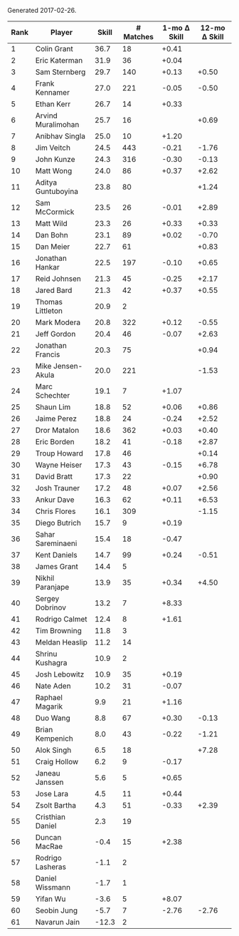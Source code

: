 Generated 2017-02-26.

| Rank | Player             | Skill | # Matches | 1-mo Δ Skill | 12-mo Δ Skill |
|------|--------------------|-------|-----------|--------------|---------------|
|    1 | Colin Grant        |  36.7 |        18 |        +0.41 |               |
|    2 | Eric Katerman      |  31.9 |        36 |        +0.04 |               |
|    3 | Sam Sternberg      |  29.7 |       140 |        +0.13 |         +0.50 |
|    4 | Frank Kennamer     |  27.0 |       221 |        -0.05 |         -0.50 |
|    5 | Ethan Kerr         |  26.7 |        14 |        +0.33 |               |
|    6 | Arvind Muralimohan |  25.7 |        16 |              |         +0.69 |
|    7 | Anibhav Singla     |  25.0 |        10 |        +1.20 |               |
|    8 | Jim Veitch         |  24.5 |       443 |        -0.21 |         -1.76 |
|    9 | John Kunze         |  24.3 |       316 |        -0.30 |         -0.13 |
|   10 | Matt Wong          |  24.0 |        86 |        +0.37 |         +2.62 |
|   11 | Aditya Guntuboyina |  23.8 |        80 |              |         +1.24 |
|   12 | Sam McCormick      |  23.5 |        26 |        -0.01 |         +2.89 |
|   13 | Matt Wild          |  23.3 |        26 |        +0.33 |         +0.33 |
|   14 | Dan Bohn           |  23.1 |        89 |        +0.02 |         -0.70 |
|   15 | Dan Meier          |  22.7 |        61 |              |         +0.83 |
|   16 | Jonathan Hankar    |  22.5 |       197 |        -0.10 |         +0.65 |
|   17 | Reid Johnsen       |  21.3 |        45 |        -0.25 |         +2.17 |
|   18 | Jared Bard         |  21.3 |        42 |        +0.37 |         +0.55 |
|   19 | Thomas Littleton   |  20.9 |         2 |              |               |
|   20 | Mark Modera        |  20.8 |       322 |        +0.12 |         -0.55 |
|   21 | Jeff Gordon        |  20.4 |        46 |        -0.07 |         +2.63 |
|   22 | Jonathan Francis   |  20.3 |        75 |              |         +0.94 |
|   23 | Mike Jensen-Akula  |  20.0 |       221 |              |         -1.53 |
|   24 | Marc Schechter     |  19.1 |         7 |        +1.07 |               |
|   25 | Shaun Lim          |  18.8 |        52 |        +0.06 |         +0.86 |
|   26 | Jaime Perez        |  18.8 |        24 |        -0.24 |         +2.52 |
|   27 | Dror Matalon       |  18.6 |       362 |        +0.03 |         +0.40 |
|   28 | Eric Borden        |  18.2 |        41 |        -0.18 |         +2.87 |
|   29 | Troup Howard       |  17.8 |        46 |              |         +0.14 |
|   30 | Wayne Heiser       |  17.3 |        43 |        -0.15 |         +6.78 |
|   31 | David Bratt        |  17.3 |        22 |              |         +0.90 |
|   32 | Josh Trauner       |  17.2 |        48 |        +0.07 |         +2.56 |
|   33 | Ankur Dave         |  16.3 |        62 |        +0.11 |         +6.53 |
|   34 | Chris Flores       |  16.1 |       309 |              |         -1.15 |
|   35 | Diego Butrich      |  15.7 |         9 |        +0.19 |               |
|   36 | Sahar Sareminaeni  |  15.4 |        18 |        -0.47 |               |
|   37 | Kent Daniels       |  14.7 |        99 |        +0.24 |         -0.51 |
|   38 | James Grant        |  14.4 |         5 |              |               |
|   39 | Nikhil Paranjape   |  13.9 |        35 |        +0.34 |         +4.50 |
|   40 | Sergey Dobrinov    |  13.2 |         7 |        +8.33 |               |
|   41 | Rodrigo Calmet     |  12.4 |         8 |        +1.61 |               |
|   42 | Tim Browning       |  11.8 |         3 |              |               |
|   43 | Meldan Heaslip     |  11.2 |        14 |              |               |
|   44 | Shrinu Kushagra    |  10.9 |         2 |              |               |
|   45 | Josh Lebowitz      |  10.9 |        35 |        +0.19 |               |
|   46 | Nate Aden          |  10.2 |        31 |        -0.07 |               |
|   47 | Raphael Magarik    |   9.9 |        21 |        +1.16 |               |
|   48 | Duo Wang           |   8.8 |        67 |        +0.30 |         -0.13 |
|   49 | Brian Kempenich    |   8.0 |        43 |        -0.22 |         -1.21 |
|   50 | Alok Singh         |   6.5 |        18 |              |         +7.28 |
|   51 | Craig Hollow       |   6.2 |         9 |        -0.17 |               |
|   52 | Janeau Janssen     |   5.6 |         5 |        +0.65 |               |
|   53 | Jose Lara          |   4.5 |        11 |        +0.44 |               |
|   54 | Zsolt Bartha       |   4.3 |        51 |        -0.33 |         +2.39 |
|   55 | Cristhian Daniel   |   2.3 |        19 |              |               |
|   56 | Duncan MacRae      |  -0.4 |        15 |        +2.38 |               |
|   57 | Rodrigo Lasheras   |  -1.1 |         2 |              |               |
|   58 | Daniel Wissmann    |  -1.7 |         1 |              |               |
|   59 | Yifan Wu           |  -3.6 |         5 |        +8.07 |               |
|   60 | Seobin Jung        |  -5.7 |         7 |        -2.76 |         -2.76 |
|   61 | Navarun Jain       | -12.3 |         2 |              |               |